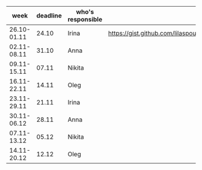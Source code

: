 | week | deadline | who's responsible | Gist
| --- | ---- |  --- | --- |
| 26.10-01.11| 24.10| Irina | https://gist.github.com/lilaspourpre/1b336ff3424517ac4cf84d2ccff59e8f
| 02.11-08.11| 31.10| Anna |
| 09.11-15.11| 07.11| Nikita |
| 16.11-22.11| 14.11| Oleg |
| 23.11-29.11| 21.11| Irina |
| 30.11-06.12| 28.11| Anna |
| 07.11-13.12| 05.12| Nikita |
| 14.11-20.12| 12.12| Oleg |
